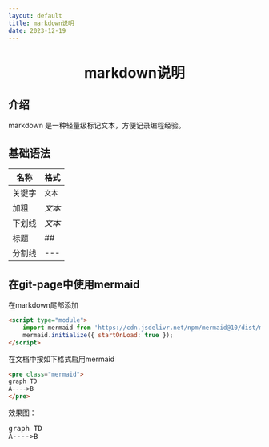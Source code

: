 ```yaml
---
layout: default
title: markdown说明
date: 2023-12-19
---
```


# <center>markdown说明</center>

## 介绍

markdown 是一种轻量级标记文本，方便记录编程经验。


## 基础语法

| 名称   | 格式   |
|--------|--------|
| 关键字 | `文本` |
| 加粗   | *文本* |
| 下划线 | _文本_ |
| 标题   | ##     |
| 分割线 | ---    |

## 在git-page中使用mermaid

在markdown尾部添加

```markdown
<script type="module">
	import mermaid from 'https://cdn.jsdelivr.net/npm/mermaid@10/dist/mermaid.esm.min.mjs';
	mermaid.initialize({ startOnLoad: true });
</script>

```

在文档中按如下格式启用mermaid

```markdown
<pre class="mermaid">
graph TD
A---->B
</pre>
```

效果图：


<pre class="mermaid">
graph TD
A---->B
</pre>



<script type="module">
	import mermaid from 'https://cdn.jsdelivr.net/npm/mermaid@10/dist/mermaid.esm.min.mjs';
	mermaid.initialize({ startOnLoad: true });
</script>

